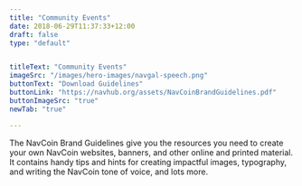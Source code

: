 ```yaml
---
title: "Community Events"
date: 2018-06-29T11:37:33+12:00
draft: false
type: "default"


titleText: "Community Events"
imageSrc: "/images/hero-images/navgal-speech.png"
buttonText: "Download Guidelines"
buttonLink: "https://navhub.org/assets/NavCoinBrandGuidelines.pdf"
buttonImageSrc: "true"
newTab: "true"

---
```

The NavCoin Brand Guidelines give you the resources you need to create your own NavCoin websites, banners, and other online and printed material. It contains handy tips and hints for creating impactful images, typography, and writing the NavCoin tone of voice, and lots more.